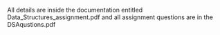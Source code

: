 All details are inside the documentation entitled Data_Structures_assignment.pdf and all assignment questions are in the DSAqustions.pdf
